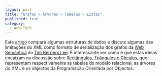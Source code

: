 ```yaml
---
layout: post
title: "Grafos > Árvores > Tabelas > Listas"
published: true
category:
  - Web/Tech
---
```

Este <a href="http://www.xulplanet.com/ndeakin/article/133/">artigo</a> compara algumas estruturas de dados e discute algumas das limitações do XML como formato de serialização dos grafos da <a href="http://infomesh.net/2001/swintro/">Web Semântica</a> do <a href="http://www.sciam.com/article.cfm?articleID=00048144-10D2-1C70-84A9809EC588EF21">Tim Berners Lee</a>. É interessante ver como é que estas ideias encaixam na discussão sobre <a href="http://www.cl.cam.ac.uk/~gmb/Papers/vanilla-xml2003.html">Rectângulos, Triângulos e Círculos</a>, que representam respectivamente as tabelas do modelo relacional, as árvores do XML e os objectos da Programação Orientada por Objectos.

